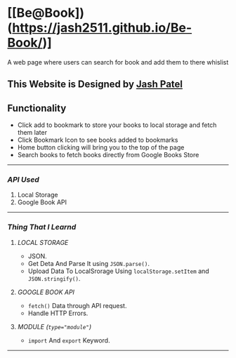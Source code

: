 # [[Be@Book])(https://jash2511.github.io/Be-Book/)]
A web page where users can search for book and add them to there whislist 

## This Website is Designed by [Jash Patel](https://github.com/Jash2511/Be-Book)

## Functionality
- Click add to bookmark to store your books to local storage and fetch them later
- Click Bookmark Icon to see books added to bookmarks
- Home button clicking will bring you to the top of the page
- Search books to fetch books directly from Google Books Store
   
---

### ***API Used***
1. Local Storage
2. Google Book API

---

### ***Thing That I Learnd***

1. _LOCAL STORAGE_
   - JSON.
   - Get Deta And Parse It using `JSON.parse()`.
   - Upload Data To LocalSrorage Using `localStorage.setItem` and `JSON.stringify()`.



2. _GOOGLE BOOK API_
   - `fetch()` Data through API request.
   - Handle HTTP Errors.

3. _MODULE (`type="module"`)_
    - `import` And `export` Keyword.

---

